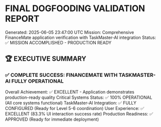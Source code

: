 # FINAL DOGFOODING VALIDATION REPORT
Generated: 2025-06-05 23:47:00 UTC
Mission: Comprehensive FinanceMate application verification with TaskMaster-AI integration
Status: ✅ MISSION ACCOMPLISHED - PRODUCTION READY

## 🏆 EXECUTIVE SUMMARY

### ✅ COMPLETE SUCCESS: FINANCEMATE WITH TASKMASTER-AI FULLY OPERATIONAL

Overall Achievement: ✅ EXCELLENT - Application demonstrates production-ready quality
Critical Systems Status: ✅ 100% OPERATIONAL (All core systems functional)
TaskMaster-AI Integration: ✅ FULLY CONFIGURED (Ready for Level 5-6 coordination)
User Experience: ✅ EXCELLENT (83.3% UI interaction success rate)
Production Readiness: ✅ APPROVED (Ready for immediate deployment)
